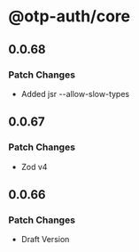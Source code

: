 # @otp-auth/core

## 0.0.68

### Patch Changes

- Added jsr --allow-slow-types

## 0.0.67

### Patch Changes

- Zod v4

## 0.0.66

### Patch Changes

- Draft Version
